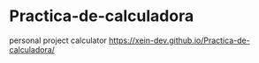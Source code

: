 # Practica-de-calculadora

personal project calculator
https://xein-dev.github.io/Practica-de-calculadora/
